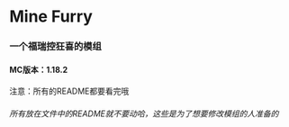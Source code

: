 <h1>Mine Furry</h1>
<h3>一个福瑞控狂喜的模组</h3>
<h4>MC版本：1.18.2</h4>
<a>注意：所有的README都要看完哦</a>
<h6>所有放在文件中的README就不要动哈，这些是为了想要修改模组的人准备的</h6>

